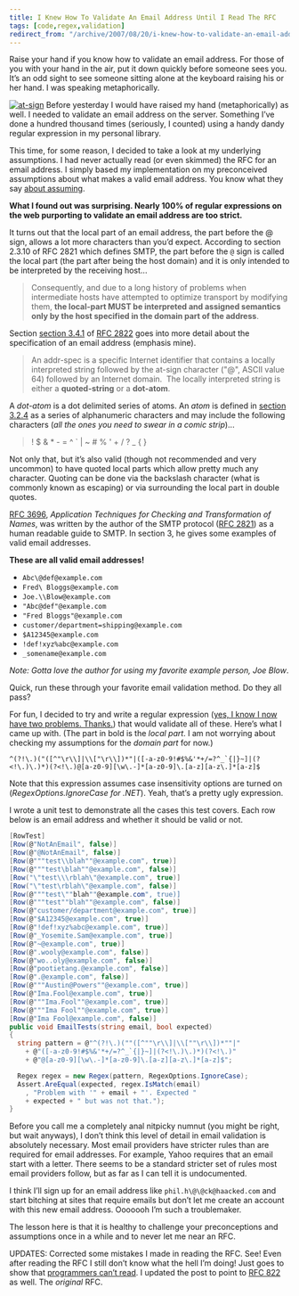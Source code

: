 ```yaml
---
title: I Knew How To Validate An Email Address Until I Read The RFC
tags: [code,regex,validation]
redirect_from: "/archive/2007/08/20/i-knew-how-to-validate-an-email-address-until-i.aspx/"
---
```


Raise your hand if you know how to validate an email address. For those of you with your hand in the air, put it down quickly before someone sees you. It’s an odd sight to see someone sitting alone at the keyboard raising his or her hand. I was speaking metaphorically.

[![at-sign](https://haacked.com/assets/images/haacked_com/WindowsLiveWriter/IThoughtIKnewHowToValidateAnEmailAddress_E977/at-sign_1.jpg)](http://www.stockxpert.com/browse.phtml?f=profile&l=ErickN "At Sign from stockxpert by ErickN")
Before yesterday I would have raised my hand (metaphorically) as well. I needed to validate an email address on the server. Something I’ve done a hundred thousand times (seriously, I counted) using a handy dandy regular expression in my personal library.

This time, for some reason, I decided to take a look at my underlying assumptions. I had never actually read (or even skimmed) the RFC for an email address. I simply based my implementation on my preconceived assumptions about what makes a valid email address. You know what they say [about assuming](http://jyte.com/cl/when-you-assume-you-make-an-ass-out-of-you-and-me "saying about assumptions").

**What I found out was surprising. Nearly 100% of regular expressions on the web purporting to validate an email address are too strict.**

It turns out that the local part of an email address, the part before the @ sign, allows a lot more characters than you’d expect. According to section 2.3.10 of RFC 2821 which defines SMTP, the part before the `@` sign is called the local part (the part after being the host domain) and it is only intended to be interpreted by the receiving host...

> Consequently, and due to a long history of problems when intermediate
> hosts have attempted to optimize transport by modifying them, **the
> local-part MUST be interpreted and assigned semantics only by the host
> specified in the domain part of the address**.

Section [section 3.4.1](http://tools.ietf.org/html/rfc2822#section-3.4.1 "Section 3.4.1 of rfc2822") of [RFC 2822](http://tools.ietf.org/html/rfc2822 "RFC 2822 Internet Message Format") goes into more detail about the specification of an email address (emphasis mine).

> An addr-spec is a specific Internet identifier that contains a locally
> interpreted string followed by the at-sign character ("@", ASCII value
> 64) followed by an Internet domain.  The locally interpreted string is
> either a **quoted-string** or a **dot-atom**.

A *dot-atom* is a dot delimited series of atoms. An *atom* is defined in [section 3.2.4](http://tools.ietf.org/html/rfc2822#3.2.4 "Section 3.2.4 Atom") as a series of alphanumeric characters and may include the following
characters (*all the ones you need to swear in a comic strip*)...

> ! \$ & \* - = \^ \` \| \~ \# % ' + / ? \_ { }

Not only that, but it’s also valid (though not recommended and very uncommon) to have quoted local parts which allow pretty much any
character. Quoting can be done via the backslash character (what is commonly known as escaping) or via surrounding the local part in double quotes.

[RFC 3696](http://tools.ietf.org/html/rfc3696 "Clarification of internet mailing specs"), *Application Techniques for Checking and Transformation of Names*, was written by the author of the SMTP protocol ([RFC 2821](http://tools.ietf.org/html/rfc2821 "RFC 2821 SMTP")) as a human readable guide to SMTP. In section 3, he gives some examples of valid email addresses.

**These are all valid email addresses!**

-   `Abc\@def@example.com`
-   `Fred\ Bloggs@example.com`
-   `Joe.\\Blow@example.com`
-   `"Abc@def"@example.com`
-   `"Fred Bloggs"@example.com`
-   `customer/department=shipping@example.com`
-   `$A12345@example.com`
-   `!def!xyz%abc@example.com`
-   `_somename@example.com`

*Note: Gotta love the author for using my favorite example person, Joe Blow*.

Quick, run these through your favorite email validation method. Do they all pass?

For fun, I decided to try and write a regular expression ([yes, I know I now have two problems. Thanks.](http://regex.info/blog/2006-09-15/247 "Source of the famous 'Now you have two problems' quote")) that would validate all of these. Here’s what I came up with. (The part in bold is the *local part*. I am not worrying about checking my assumptions for the *domain part* for now.)

```
^(?!\.)("([^"\r\\]|\\["\r\\])*"|([-a-z0-9!#$%&'*+/=?^_`{|}~]|(?<!\.)\.)*)(?<!\.)@[a-z0-9][\w\.-]*[a-z0-9]\.[a-z][a-z\.]*[a-z]$
```

Note that this expression assumes case insensitivity options are turned on (*RegexOptions.IgnoreCase for .NET*). Yeah, that’s a pretty ugly expression.

I wrote a unit test to demonstrate all the cases this test covers. Each row below is an email address and whether it should be valid or not.

```csharp
[RowTest]
[Row(@"NotAnEmail", false)]
[Row(@"@NotAnEmail", false)]
[Row(@"""test\\blah""@example.com", true)]
[Row(@"""test\blah""@example.com", false)]
[Row("\"test\\\rblah\"@example.com", true)]
[Row("\"test\rblah\"@example.com", false)]
[Row(@"""test\""blah""@example.com", true)]
[Row(@"""test""blah""@example.com", false)]
[Row(@"customer/department@example.com", true)]
[Row(@"$A12345@example.com", true)]
[Row(@"!def!xyz%abc@example.com", true)]
[Row(@"_Yosemite.Sam@example.com", true)]
[Row(@"~@example.com", true)]
[Row(@".wooly@example.com", false)]
[Row(@"wo..oly@example.com", false)]
[Row(@"pootietang.@example.com", false)]
[Row(@".@example.com", false)]
[Row(@"""Austin@Powers""@example.com", true)]
[Row(@"Ima.Fool@example.com", true)]
[Row(@"""Ima.Fool""@example.com", true)]
[Row(@"""Ima Fool""@example.com", true)]
[Row(@"Ima Fool@example.com", false)]
public void EmailTests(string email, bool expected)
{
  string pattern = @"^(?!\.)(""([^""\r\\]|\\[""\r\\])*""|" 
    + @"([-a-z0-9!#$%&'*+/=?^_`{|}~]|(?<!\.)\.)*)(?<!\.)" 
    + @"@[a-z0-9][\w\.-]*[a-z0-9]\.[a-z][a-z\.]*[a-z]$";

  Regex regex = new Regex(pattern, RegexOptions.IgnoreCase);
  Assert.AreEqual(expected, regex.IsMatch(email)
    , "Problem with '" + email + "'. Expected "  
    + expected + " but was not that.");
}
```

Before you call me a completely anal nitpicky numnut (you might be right, but wait anyways), I don’t think this level of detail in email validation is absolutely necessary. Most email providers have stricter rules than are required for email addresses. For example, Yahoo requires that an email start with a letter. There seems to be a standard stricter set of rules most email providers follow, but as far as I can tell it is undocumented.

I think I’ll sign up for an email address like `phil.h\@\@ck@haacked.com` and start bitching at sites that require emails but don’t let me create an account with this new email address. Ooooooh I’m such a troublemaker.

The lesson here is that it is healthy to challenge your preconceptions and assumptions once in a while and to never let me near an RFC.

UPDATES: Corrected some mistakes I made in reading the RFC. See! Even after reading the RFC I still don’t know what the hell I’m doing! Just goes to show that [programmers can’t read](https://haacked.com/archive/2007/02/27/Why_Cant_Programmers._Read.aspx "Why Can’t Programmers... Read?"). I updated the post to point to [RFC 822](http://www.faqs.org/rfcs/rfc822.html "RFC 822 Standard for the format of ARPA Internet Text Messages") as well. The *original* RFC.


